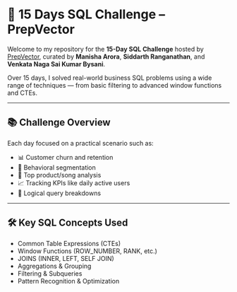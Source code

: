 # 🚀 15 Days SQL Challenge – PrepVector

Welcome to my repository for the **15-Day SQL Challenge** hosted by [PrepVector](https://www.linkedin.com/company/prepvector), curated by **Manisha Arora**, **Siddarth Ranganathan**, and **Venkata Naga Sai Kumar Bysani**.

Over 15 days, I solved real-world business SQL problems using a wide range of techniques — from basic filtering to advanced window functions and CTEs.

---

## 📚 Challenge Overview

Each day focused on a practical scenario such as:
- 📊 Customer churn and retention
- 🎯 Behavioral segmentation
- 🎵 Top product/song analysis
- 📈 Tracking KPIs like daily active users
- 🧠 Logical query breakdowns

---

## 🛠️ Key SQL Concepts Used
- Common Table Expressions (CTEs)
- Window Functions (ROW_NUMBER, RANK, etc.)
- JOINS (INNER, LEFT, SELF JOIN)
- Aggregations & Grouping
- Filtering & Subqueries
- Pattern Recognition & Optimization
